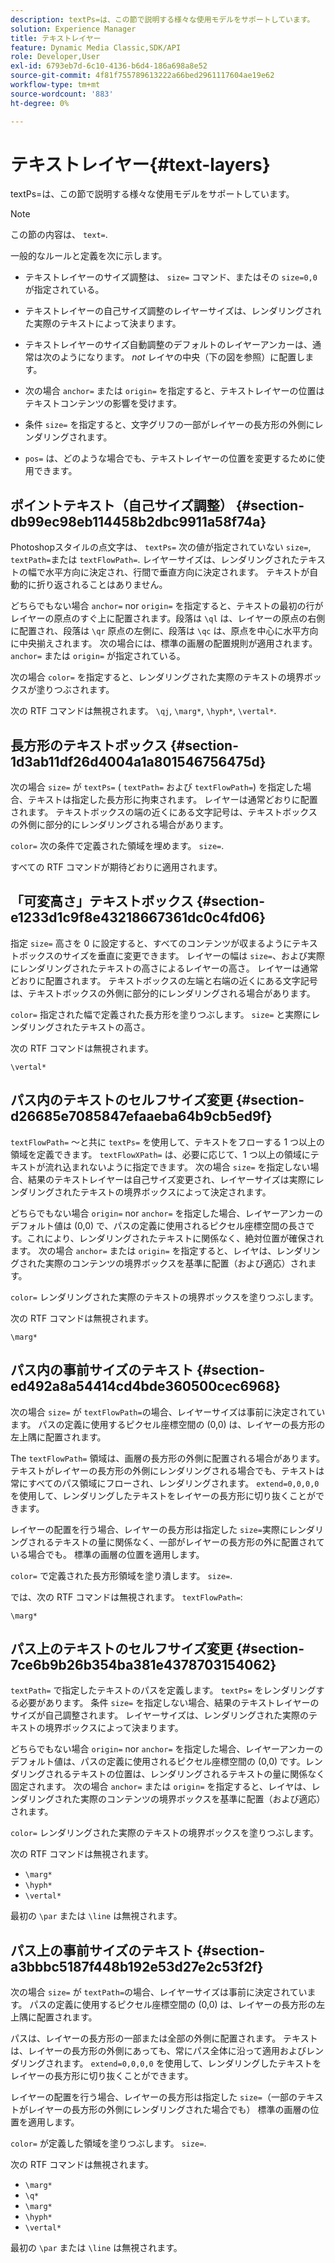 ```yaml
---
description: textPs=は、この節で説明する様々な使用モデルをサポートしています。
solution: Experience Manager
title: テキストレイヤー
feature: Dynamic Media Classic,SDK/API
role: Developer,User
exl-id: 6793eb7d-6c10-4136-b6d4-186a698a8e52
source-git-commit: 4f81f755789613222a66bed2961117604ae19e62
workflow-type: tm+mt
source-wordcount: '883'
ht-degree: 0%

---
```


# テキストレイヤー{#text-layers}

textPs=は、この節で説明する様々な使用モデルをサポートしています。

>[!NOTE]
>
>この節の内容は、 `text=`.

一般的なルールと定義を次に示します。

* テキストレイヤーのサイズ調整は、 `size=` コマンド、またはその `size=0,0` が指定されている。

* テキストレイヤーの自己サイズ調整のレイヤーサイズは、レンダリングされた実際のテキストによって決まります。
* テキストレイヤーのサイズ自動調整のデフォルトのレイヤーアンカーは、通常は次のようになります。 *not* レイヤの中央（下の図を参照）に配置します。
* 次の場合 `anchor=` または `origin=` を指定すると、テキストレイヤーの位置はテキストコンテンツの影響を受けます。

* 条件 `size=` を指定すると、文字グリフの一部がレイヤーの長方形の外側にレンダリングされます。
* `pos=` は、どのような場合でも、テキストレイヤーの位置を変更するために使用できます。

## ポイントテキスト（自己サイズ調整） {#section-db99ec98eb114458b2dbc9911a58f74a}

Photoshopスタイルの点文字は、 `textPs=` 次の値が指定されていない `size=`, `textPath=`または `textFlowPath=`. レイヤーサイズは、レンダリングされたテキストの幅で水平方向に決定され、行間で垂直方向に決定されます。 テキストが自動的に折り返されることはありません。

どちらでもない場合 `anchor=` nor `origin=` を指定すると、テキストの最初の行がレイヤーの原点のすぐ上に配置されます。段落は `\ql` は、レイヤーの原点の右側に配置され、段落は `\qr` 原点の左側に、段落は `\qc` は、原点を中心に水平方向に中央揃えされます。 次の場合には、標準の画層の配置規則が適用されます。 `anchor=` または `origin=` が指定されている。

次の場合 `color=` を指定すると、レンダリングされた実際のテキストの境界ボックスが塗りつぶされます。

次の RTF コマンドは無視されます。 `\qj`, `\marg*`, `\hyph*`, `\vertal*`.

## 長方形のテキストボックス {#section-1d3ab11df26d4004a1a801546756475d}

次の場合 `size=` が `textPs=` ( `textPath=` および `textFlowPath=`) を指定した場合、テキストは指定した長方形に拘束されます。 レイヤーは通常どおりに配置されます。 テキストボックスの端の近くにある文字記号は、テキストボックスの外側に部分的にレンダリングされる場合があります。

`color=` 次の条件で定義された領域を埋めます。 `size=`.

すべての RTF コマンドが期待どおりに適用されます。

## 「可変高さ」テキストボックス {#section-e1233d1c9f8e43218667361dc0c4fd06}

指定 `size=` 高さを 0 に設定すると、すべてのコンテンツが収まるようにテキストボックスのサイズを垂直に変更できます。 レイヤーの幅は `size=`、および実際にレンダリングされたテキストの高さによるレイヤーの高さ。 レイヤーは通常どおりに配置されます。 テキストボックスの左端と右端の近くにある文字記号は、テキストボックスの外側に部分的にレンダリングされる場合があります。

`color=` 指定された幅で定義された長方形を塗りつぶします。 `size=` と実際にレンダリングされたテキストの高さ。

次の RTF コマンドは無視されます。

`\vertal*`

## パス内のテキストのセルフサイズ変更 {#section-d26685e7085847efaaeba64b9cb5ed9f}

`textFlowPath=` ～と共に `textPs=` を使用して、テキストをフローする 1 つ以上の領域を定義できます。 `textFlowXPath=` は、必要に応じて、1 つ以上の領域にテキストが流れ込まれないように指定できます。 次の場合 `size=` を指定しない場合、結果のテキストレイヤーは自己サイズ変更され、レイヤーサイズは実際にレンダリングされたテキストの境界ボックスによって決定されます。

どちらでもない場合 `origin=` nor `anchor=` を指定した場合、レイヤーアンカーのデフォルト値は (0,0) で、パスの定義に使用されるピクセル座標空間の長さです。これにより、レンダリングされたテキストに関係なく、絶対位置が確保されます。 次の場合 `anchor=` または `origin=` を指定すると、レイヤは、レンダリングされた実際のコンテンツの境界ボックスを基準に配置（および適応）されます。

`color=` レンダリングされた実際のテキストの境界ボックスを塗りつぶします。

次の RTF コマンドは無視されます。

`\marg*`

## パス内の事前サイズのテキスト {#section-ed492a8a54414cd4bde360500cec6968}

次の場合 `size=` が `textFlowPath=`の場合、レイヤーサイズは事前に決定されています。 パスの定義に使用するピクセル座標空間の (0,0) は、レイヤーの長方形の左上隅に配置されます。

The `textFlowPath=` 領域は、画層の長方形の外側に配置される場合があります。 テキストがレイヤーの長方形の外側にレンダリングされる場合でも、テキストは常にすべてのパス領域にフローされ、レンダリングされます。 `extend=0,0,0,0`を使用して、レンダリングしたテキストをレイヤーの長方形に切り抜くことができます。

レイヤーの配置を行う場合、レイヤーの長方形は指定した `size=`実際にレンダリングされるテキストの量に関係なく、一部がレイヤーの長方形の外に配置されている場合でも。 標準の画層の位置を適用します。

`color=` で定義された長方形領域を塗り潰します。 `size=`.

では、次の RTF コマンドは無視されます。 `textFlowPath=`:

`\marg*`

## パス上のテキストのセルフサイズ変更 {#section-7ce6b9b26b354ba381e4378703154062}

`textPath=` で指定したテキストのパスを定義します。 `textPs=` をレンダリングする必要があります。 条件 `size=` を指定しない場合、結果のテキストレイヤーのサイズが自己調整されます。 レイヤーサイズは、レンダリングされた実際のテキストの境界ボックスによって決まります。

どちらでもない場合 `origin=` nor `anchor=` を指定した場合、レイヤーアンカーのデフォルト値は、パスの定義に使用されるピクセル座標空間の (0,0) です。レンダリングされるテキストの位置は、レンダリングされるテキストの量に関係なく固定されます。 次の場合 `anchor=` または `origin=` を指定すると、レイヤは、レンダリングされた実際のコンテンツの境界ボックスを基準に配置（および適応）されます。

`color=` レンダリングされた実際のテキストの境界ボックスを塗りつぶします。

次の RTF コマンドは無視されます。

* `\marg*`
* `\hyph*`
* `\vertal*`

最初の `\par` または `\line` は無視されます。

## パス上の事前サイズのテキスト {#section-a3bbbc5187f448b192e53d27e2c53f2f}

次の場合 `size=` が `textPath=`の場合、レイヤーサイズは事前に決定されています。 パスの定義に使用するピクセル座標空間の (0,0) は、レイヤーの長方形の左上隅に配置されます。

パスは、レイヤーの長方形の一部または全部の外側に配置されます。 テキストは、レイヤーの長方形の外側にあっても、常にパス全体に沿って適用およびレンダリングされます。 `extend=0,0,0,0` を使用して、レンダリングしたテキストをレイヤーの長方形に切り抜くことができます。

レイヤーの配置を行う場合、レイヤーの長方形は指定した `size=`（一部のテキストがレイヤーの長方形の外側にレンダリングされた場合でも） 標準の画層の位置を適用します。

`color=` が定義した領域を塗りつぶします。 `size=`.

次の RTF コマンドは無視されます。

* `\marg*`
* `\q*`
* `\marg*`
* `\hyph*`
* `\vertal*`

最初の `\par` または `\line` は無視されます。
